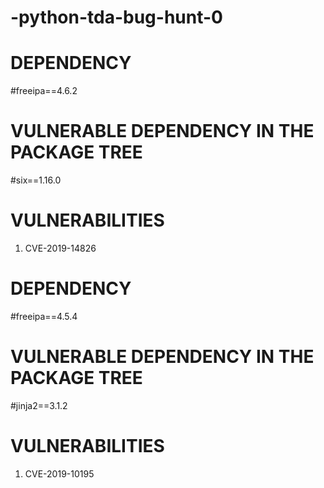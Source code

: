 # -python-tda-bug-hunt-0

# DEPENDENCY
#freeipa==4.6.2


# VULNERABLE DEPENDENCY IN THE PACKAGE TREE
#six==1.16.0

# VULNERABILITIES
1. CVE-2019-14826


# DEPENDENCY
#freeipa==4.5.4


# VULNERABLE DEPENDENCY IN THE PACKAGE TREE
#jinja2==3.1.2 

# VULNERABILITIES
1. CVE-2019-10195
